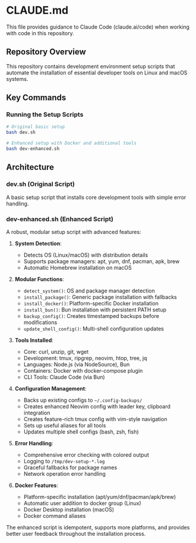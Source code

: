 # CLAUDE.md

This file provides guidance to Claude Code (claude.ai/code) when working with code in this repository.

## Repository Overview

This repository contains development environment setup scripts that automate the installation of essential developer tools on Linux and macOS systems.

## Key Commands

### Running the Setup Scripts
```bash
# Original basic setup
bash dev.sh

# Enhanced setup with Docker and additional tools
bash dev-enhanced.sh
```

## Architecture

### dev.sh (Original Script)
A basic setup script that installs core development tools with simple error handling.

### dev-enhanced.sh (Enhanced Script)
A robust, modular setup script with advanced features:

1. **System Detection**: 
   - Detects OS (Linux/macOS) with distribution details
   - Supports package managers: apt, yum, dnf, pacman, apk, brew
   - Automatic Homebrew installation on macOS

2. **Modular Functions**:
   - `detect_system()`: OS and package manager detection
   - `install_package()`: Generic package installation with fallbacks
   - `install_docker()`: Platform-specific Docker installation
   - `install_bun()`: Bun installation with persistent PATH setup
   - `backup_config()`: Creates timestamped backups before modifications
   - `update_shell_config()`: Multi-shell configuration updates

3. **Tools Installed**:
   - Core: curl, unzip, git, wget
   - Development: tmux, ripgrep, neovim, htop, tree, jq
   - Languages: Node.js (via NodeSource), Bun
   - Containers: Docker with docker-compose plugin
   - CLI Tools: Claude Code (via Bun)

4. **Configuration Management**:
   - Backs up existing configs to `~/.config-backups/`
   - Creates enhanced Neovim config with leader key, clipboard integration
   - Creates feature-rich tmux config with vim-style navigation
   - Sets up useful aliases for all tools
   - Updates multiple shell configs (bash, zsh, fish)

5. **Error Handling**:
   - Comprehensive error checking with colored output
   - Logging to `/tmp/dev-setup-*.log`
   - Graceful fallbacks for package names
   - Network operation error handling

6. **Docker Features**:
   - Platform-specific installation (apt/yum/dnf/pacman/apk/brew)
   - Automatic user addition to docker group (Linux)
   - Docker Desktop installation (macOS)
   - Docker command aliases

The enhanced script is idempotent, supports more platforms, and provides better user feedback throughout the installation process.